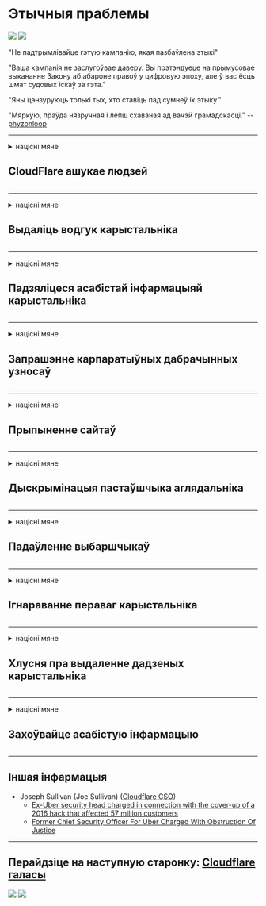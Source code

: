 # Этычныя праблемы

![](https://codeberg.org/crimeflare/stop_cloudflare/media/branch/master/image/itsreallythatbad.jpg)
![](https://codeberg.org/crimeflare/stop_cloudflare/media/branch/master/image/telegram/c81238387627b4bfd3dcd60f56d41626.jpg)

"Не падтрымлівайце гэтую кампанію, якая пазбаўлена этыкі"

"Ваша кампанія не заслугоўвае даверу. Вы прэтэндуеце на прымусовае выкананне Закону аб абароне правоў у цифровую эпоху, але ў вас ёсць шмат судовых іскаў за гэта."

"Яны цэнзуруюць толькі тых, хто ставіць пад сумнеў іх этыку."

"Мяркую, праўда нязручная і лепш схаваная ад вачэй грамадскасці."  -- [phyzonloop](https://twitter.com/phyzonloop)


---


<details>
<summary>націсні мяне

## CloudFlare ашукае людзей
</summary>


Cloudflare адпраўляе электронную пошту са спамам карыстальнікам, якія не з'яўляюцца Cloudflare.

- Адпраўляць паведамленні электроннай пошты толькі падпісчыкам, якія падключыліся
- Калі карыстальнік скажа "стоп", спыніце адпраўку электроннай пошты

Гэта так проста. Але Cloudflare не хвалюе.
Cloudflare сказаў, што выкарыстанне іх паслуг можа спыніць усіх спамераў і зламыснікаў.
Як мы можам спыніць Cloudflare без актывацыі Cloudflare?


| 🖼 | 🖼 |
| --- | --- |
| ![](https://codeberg.org/crimeflare/stop_cloudflare/media/branch/master/image/cfspam01.jpg) | ![](https://codeberg.org/crimeflare/stop_cloudflare/media/branch/master/image/cfspam03.jpg) |
| ![](https://codeberg.org/crimeflare/stop_cloudflare/media/branch/master/image/cfspam02.jpg) | ![](https://codeberg.org/crimeflare/stop_cloudflare/media/branch/master/image/cfspambrittany.jpg)<br>![](https://codeberg.org/crimeflare/stop_cloudflare/media/branch/master/image/cfspamtwtr.jpg) |

</details>

---

<details>
<summary>націсні мяне

## Выдаліць водгук карыстальніка
</summary>


Адмоўныя водгукі цэнзуры Cloudflare.
Калі вы размяшчаеце тэкст анты-Cloudflare у Twitter, у вас ёсць шанец атрымаць адказ ад супрацоўніка Cloudflare з паведамленнем "Не, гэта не так".
Калі вы размясціце адмоўны водгук на любым сайце агляду, яны паспрабуюць падвергнуць яго цэнзуры.


| 🖼 | 🖼 |
| --- | --- |
| ![](https://codeberg.org/crimeflare/stop_cloudflare/media/branch/master/image/cfcenrev_01.jpg)<br>![](https://codeberg.org/crimeflare/stop_cloudflare/media/branch/master/image/cfcenrev_02.jpg) | ![](https://codeberg.org/crimeflare/stop_cloudflare/media/branch/master/image/cfcenrev_03.jpg) |

</details>

---

<details>
<summary>націсні мяне

## Падзяліцеся асабістай інфармацыяй карыстальніка
</summary>


Cloudflare мае масавую праблему дамаганняў.
Cloudflare дзеліцца асабістай інфармацыяй тых, хто скардзіцца на размешчаныя сайты.
Часам яны просяць даць сапраўднае пасведчанне.
Калі вы не хочаце, каб вас пераследавалі, здзяйснялі напады, білі альбо забівалі, лепш трымайцеся далей ад вэб-сайтаў Cloudflared.


| 🖼 | 🖼 |
| --- | --- |
| ![](https://codeberg.org/crimeflare/stop_cloudflare/media/branch/master/image/cfdox_what.jpg) | ![](https://codeberg.org/crimeflare/stop_cloudflare/media/branch/master/image/cfdox_swat.jpg) |
| ![](https://codeberg.org/crimeflare/stop_cloudflare/media/branch/master/image/cfdox_kill.jpg) | ![](https://codeberg.org/crimeflare/stop_cloudflare/media/branch/master/image/cfdox_threat.jpg) |
| ![](https://codeberg.org/crimeflare/stop_cloudflare/media/branch/master/image/cfdox_dox.jpg) | ![](https://codeberg.org/crimeflare/stop_cloudflare/media/branch/master/image/cfdox_ex1.jpg)<br>![](https://codeberg.org/crimeflare/stop_cloudflare/media/branch/master/image/cfdox_ex2.jpg) |

</details>

---

<details>
<summary>націсні мяне

## Запрашэнне карпаратыўных дабрачынных узносаў
</summary>


CloudFlare просіць дабрачынных узносаў.
Вельмі жудасна, што амерыканская карпарацыя будзе прасіць дабрачыннасці разам з некамерцыйнымі арганізацыямі, якія маюць важкія справы.
Калі вам падабаецца блакаваць людзей альбо марнаваць час іншых людзей, вы можаце замовіць піцу для супрацоўнікаў Cloudflare.


![](https://codeberg.org/crimeflare/stop_cloudflare/media/branch/master/image/cfdonate.jpg)

</details>

---

<details>
<summary>націсні мяне

## Прыпыненне сайтаў
</summary>


Што вы зробіце, калі ваш сайт раптоўна загіне?
Ёсць паведамленні, што Cloudflare выдаляе канфігурацыю карыстальніка альбо спыняе службу без папярэджання, бясшумна.
Мы прапануем вам знайсці лепшага пастаўшчыка.

![](https://codeberg.org/crimeflare/stop_cloudflare/media/branch/master/image/cftmnt.jpg)

</details>

---

<details>
<summary>націсні мяне

## Дыскрымінацыя пастаўшчыка аглядальніка
</summary>


CloudFlare прадастаўляе льготны рэжым тым, хто выкарыстоўвае Firefox, адначасова прадастаўляючы варожыя адносіны карыстальнікам не-Tor-аглядальнікаў у параўнанні з Tor.
Карыстальнікі Tor, якія па праве адмаўляюцца выконваць несвабодны javascript, таксама атрымліваюць варожае стаўленне.
Гэта няроўнасць доступу - злоўжыванне нейтралітэтам сеткі і злоўжыванне ўладай.

![](https://codeberg.org/crimeflare/stop_cloudflare/media/branch/master/image/browdifftbcx.gif)

- Злева: Tor Browser, справа: Chrome. Той самы IP-адрас.

![](https://codeberg.org/crimeflare/stop_cloudflare/media/branch/master/image/browserdiff.jpg)

- Злева: Tor Browser Javascript адключаны, cookie ўключаны
- Справа: Chrome Javascript уключаны, Cookie адключаны

![](https://codeberg.org/crimeflare/stop_cloudflare/media/branch/master/image/cfsiryoublocked.jpg)

- QuteBrowser (другасны браўзэр) без Tor (Clearnet IP)

![](https://codeberg.org/crimeflare/stop_cloudflare/media/branch/master/image/lynx_cloudflare.gif)

- Lynx


| ***Аглядальнік*** | ***Доступ да лячэння*** |
| --- | --- |
| Tor Browser (Javascript уключаны) | доступ дазволены |
| Firefox (Javascript уключаны) | доступ пагаршаны |
| Chromium (Javascript уключаны) | доступ пагаршаны |
| Chromium or Firefox (Javascript адключаны) | доступ забаронены |
| Chromium or Firefox (Печыва адключана) | доступ забаронены |
| QuteBrowser | доступ забаронены |
| lynx | доступ забаронены |
| w3m | доступ забаронены |
| wget | доступ забаронены |


Чаму б не выкарыстоўваць кнопку гуку для вырашэння простых задач?

Так, ёсць кнопка гуку, але яна заўсёды не працуе ў Tor.
Вы атрымаеце гэтае паведамленне, калі націсніце яго:

```
Паўтарыце спробу пазней
Магчыма, ваш камп'ютэр або сетка адпраўляе аўтаматызаваныя запыты.
Каб абараніць нашых карыстальнікаў, мы не можам апрацаваць ваш запыт зараз.
Для больш падрабязнай інфармацыі наведайце старонку даведкі
```

</details>

---

<details>
<summary>націсні мяне

## Падаўленне выбаршчыкаў
</summary>


Выбаршчыкі ў амерыканскіх штатах рэгіструюцца для галасавання ў рэшце рэшт праз сайт дзяржсакратара ў штаце свайго пражывання.
Кантралі дзяржаўных сакратароў, якія кантралююцца рэспубліканцамі, займаюцца падаўленнем выбаршчыкаў шляхам праксі-сервера праз сайт Cloudflare.
Варожае стаўленне Cloudflare да карыстальнікаў Tor, пазіцыя MITM як цэнтралізаванай глабальнай кропкі назірання і ўвогуле шкодная роля прымушаюць будучых выбаршчыкаў неахвотна рэгістравацца.
Асабліва лібералы імкнуцца прыняць прыватнае жыццё.
Формы рэгістрацыі выбаршчыкаў збіраюць канфідэнцыйную інфармацыю аб палітычнай схільнасці выбаршчыка, яго асабістым фізічным адрасе, нумары сацыяльнага страхавання і даце нараджэння.
Большасць дзяржаў толькі робяць агульнадаступным падмножанне гэтай інфармацыі, але Cloudflare бачыць усю гэтую інфармацыю, калі хтосьці рэгіструецца для галасавання.

Звярніце ўвагу, што папяровая рэгістрацыя не абыходзіць Cloudflare, паколькі супрацоўнікі дзяржсакратара па ўводзе дадзеных, верагодна, будуць выкарыстоўваць сайт Cloudflare для ўводу дадзеных.

| 🖼 | 🖼 |
| --- | --- |
| ![](https://codeberg.org/crimeflare/stop_cloudflare/media/branch/master/image/cfvotm_01.jpg) | ![](https://codeberg.org/crimeflare/stop_cloudflare/media/branch/master/image/cfvotm_02.jpg) |

- Change.org - гэта вядомы сайт для збору галасоў і прыняцця мер.
“людзі ўсюды пачынаюць кампаніі, мабілізуюць прыхільнікаў і працуюць з тымі, хто прымае рашэнні, для пошуку рашэнняў.”
На жаль, многія людзі наогул не могуць праглядзець change.org з-за агрэсіўнага фільтра Cloudflare.
Ім забаронена падпісваць петыцыю, тым самым выключаючы іх з дэмакратычнага працэсу.
Выкарыстанне іншай платформы, якая не з'яўляецца "хмарнай", напрыклад, OpenPetition, дапамагае вырашыць праблему.

| 🖼 | 🖼 |
| --- | --- |
| ![](https://codeberg.org/crimeflare/stop_cloudflare/media/branch/master/image/changeorgasn.jpg) | ![](https://codeberg.org/crimeflare/stop_cloudflare/media/branch/master/image/changeorgtor.jpg) |

- "Афінскі праект" Cloudflare прапануе бясплатную абарону на ўзроўні прадпрыемстваў для дзяржаўных і мясцовых сайтаў па выбарах.
Яны сказалі, што "іх выбаршчыкі могуць атрымаць доступ да інфармацыі аб выбарах і рэгістрацыі выбаршчыкаў", але гэта хлусня, бо многія людзі наогул не могуць праглядаць сайт.

</details>

---

<details>
<summary>націсні мяне

## Ігнараванне пераваг карыстальніка
</summary>


Калі вы адмовіцеся ад чаго-небудзь, вы чакаеце, што не атрымаеце пра гэта паведамленне па электроннай пошце.
Cloudflare ігнаруе перавагі карыстальніка і абменьваецца дадзенымі са староннімі карпарацыямі без згоды кліента.
Калі вы карыстаецеся іх бясплатным тарыфам, яны часам адпраўляюць вам ліст з просьбай набыць штомесячную падпіску.

![](https://codeberg.org/crimeflare/stop_cloudflare/media/branch/master/image/cfviopl_tp.jpg)

</details>

---

<details>
<summary>націсні мяне

## Хлусня пра выдаленне дадзеных карыстальніка
</summary>


Згодна з блогам гэтага экс-кліента Cloudflare, Cloudflare хлусіць пра выдаленне ўліковых запісаў.
У наш час многія кампаніі захоўваюць вашы дадзеныя пасля таго, як вы закрылі ці выдалілі свой уліковы запіс.
Большасць добрых кампаній згадвае пра гэта ў сваёй палітыцы прыватнасці.
Cloudflare? Не

```
2019-08-05 CloudFlare даслаў мне пацверджанне, што яны выдалілі мой уліковы запіс.
2019-10-02 Я атрымаў ліст ад CloudFlare "таму што я кліент"
```

Cloudflare не ведаў пра слова "выдаліць".
Калі ён сапраўды выдалены, чаму гэты былы кліент атрымаў ліст?
Ён таксама згадаў, што ў палітыцы прыватнасці Cloudflare пра гэта не згадваецца.

```
У іх новай палітыцы прыватнасці не ўзгадваецца захаванне дадзеных на працягу года.
```

![](https://codeberg.org/crimeflare/stop_cloudflare/media/branch/master/image/cfviopl_notdel.jpg)

Як вы можаце давяраць Cloudflare, калі іх палітыка прыватнасці ХЛУПАЕ?

- [Прайшло больш за год, як я адмяніў свой уліковы запіс Cloudflare](https://shkspr.mobi/blog/2020/09/dont-trust-cloudflare-with-your-personal-data/)

</details>

---

<details>
<summary>націсні мяне

## Захоўвайце асабістую інфармацыю
</summary>


Выдаленне ўліковага запісу Cloudflare складана.

```
Адпраўце білет падтрымкі ў катэгорыі "Уліковы запіс",
і запытаць выдаленне ўліковага запісу ў целе паведамлення.
Да запыту на выдаленне ў вас не павінна быць даменаў і крэдытных карт.
```

Вы атрымаеце гэтае паведамленне па электроннай пошце.

![](https://codeberg.org/crimeflare/stop_cloudflare/media/branch/master/image/cf_deleteandkeep.jpg)

"Мы пачалі апрацоўваць ваш запыт на выдаленне", але "Мы будзем працягваць захоўваць вашу асабістую інфармацыю".

Ці можаце вы "давяраць" гэтаму?


- Як адмяніць уліковы запіс Cloudflare

1. Увайдзіце на сваю прыборную панэль Cloudflare.
2. Выдаліце ​​ўсе зоны (дамены) са сваёй прыборнай панэлі.
3. Націсніце на спасылку падтрымкі.
4. Дашліце новы білет. Скажыце ім, што хочаце закрыць свой рахунак.
5. Пачакайце некалькі дзён.
6. Супрацоўнікі Cloudflare папросяць ваша пацверджанне і прычыну, па якой вы вырашылі пакінуць Cloudflare.
7. Адпраўце адказ яшчэ раз.
8. Пачакайце некалькі дзён.
9. Вы атрымаеце паведамленне: Мы паспяхова выдалілі ваш рахунак


</details>

---

## Іншая інфармацыя

- Joseph Sullivan (Joe Sullivan) ([Cloudflare CSO](https://twitter.com/eastdakota/status/1296522269313785862))
  - [Ex-Uber security head charged in connection with the cover-up of a 2016 hack that affected 57 million customers](https://www.businessinsider.com/uber-data-hack-security-head-joe-sullivan-charged-cover-up-2020-8)
  - [Former Chief Security Officer For Uber Charged With Obstruction Of Justice](https://www.justice.gov/usao-ndca/pr/former-chief-security-officer-uber-charged-obstruction-justice)


---


## Перайдзіце на наступную старонку:   [Cloudflare галасы](../PEOPLE.md)

![](https://codeberg.org/crimeflare/stop_cloudflare/media/branch/master/image/freemoldybread.jpg)
![](https://codeberg.org/crimeflare/stop_cloudflare/media/branch/master/image/cfisnotanoption.jpg)

